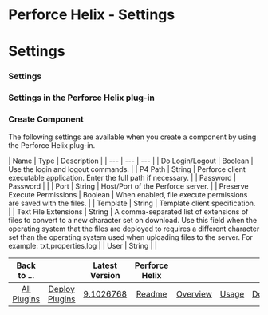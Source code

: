 
Perforce Helix - Settings
=========================

# Settings



### Settings




 



### Settings in the Perforce Helix plug-in




### Create Component


The following settings are 
available when you create a component by using the Perforce Helix plug-in.




| Name | Type | Description |
| --- | ---
 | --- |
| Do Login/Logout | Boolean | Use the login and logout commands. |
| P4 Path | String | Perforce client 
executable application. Enter the full path if necessary. |
| Password | Password |  |
| Port | String | Host/Port of 
the Perforce server. |
| Preserve Execute Permissions | Boolean | When enabled, file execute permissions are saved with 
the files. |
| Template | String | Template client specification. |
| Text File Extensions | String | A comma-separated 
list of extensions of files to convert to a new character set on download. Use this field when the operating system that
 the files are deployed to requires a different character set than the operating system used when uploading files to the
 server. For example: txt,properties,log |
| User | String |  |





|Back to ...||Latest Version|Perforce Helix ||||
| :---: | :---: | :---: | :---: | :---: | :---: | :---: |
|[All Plugins](../../index.md)|[Deploy Plugins](../README.md)|[9.1026768](https://raw.githubusercontent.com/UrbanCode/IBM-UCD-PLUGINS/main/files/PerforceSourceConfig/PerforceSourceConfig-9.1026768.zip)|[Readme](README.md)|[Overview](overview.md)|[Usage](usage.md)|[Downloads](downloads.md)|
